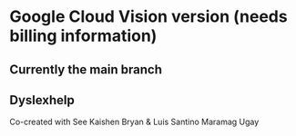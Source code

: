 # Google Cloud Vision version (needs billing information)
## Currently the main branch
## Dyslexhelp
Co-created with See Kaishen Bryan & Luis Santino Maramag Ugay
